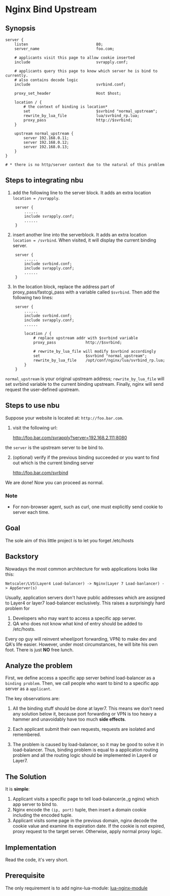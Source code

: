 # Nginx Bind Upstream

## Synopsis

    server {
        listen                              80;
        server_name                         foo.com;

        # applicants visit this page to allow cookie inserted
        include                             svrapply.conf;

        # applicants query this page to know which server he is bind to currently.
        # also contains decode logic
        include                             svrbind.conf;

        proxy_set_header                    Host $host;

        location / {
            # the context of binding is location*
            set                             $svrbind "normal_upstream";
            rewrite_by_lua_file             lua/svrbind_rp.lua;
            proxy_pass                      http://$svrbind;
        }

        upstream normal_upstream {
            server 192.168.0.11;
            server 192.168.0.12;
            server 192.168.0.13;
        }
    }

    # * there is no http/server context due to the natural of this problem

## Steps to integrating nbu

1. add the following line to the server block. It adds an extra location `location = /svrapply`.

        server {
            ......
            include svrapply.conf;
            ......
        }

2. insert another line into the serverblock. It adds an extra location `location = /svrbind`. When visited, it will display the current binding server.

        server {
            ......
            include svrbind.conf;
            include svrapply.conf;
            ......
        }    

3. In the location block, replace the address part of proxy_pass/fastcgi_pass with a variable called `$svrbind`. Then add the following two lines:

        server {
            ......
            include svrbind.conf;
            include svrapply.conf;
            ......
          
            location / {
                # replace upstream addr with $svrbind variable
                proxy_pass             http://$svrbind;

                # rewrite_by_lua_file will modify $svrbind accordingly
                set                    $svrbind "normal_upstream";
                rewrite_by_lua_file    /opt/conf/nginx/lua/svrbind_rp.lua;
            }
        }    

`normal_upstream` is your original upstream address; `rewrite_by_lua_file` will set svrbind variable to the current binding upstream.
Finally, nginx will send request the user-defined upstream.

## Steps to use nbu

Suppose your website is located at: `http://foo.bar.com`. 

1. visit the following url:

    http://foo.bar.com/svrapply?server=192.168.2.111:8080

the `server` is the upstream server to be bind to.

2. (optional) verify if the previous binding succeeded or you want to find out which is the current binding server

    http://foo.bar.com/svrbind

We are done! Now you can proceed as normal.

### Note

* For non-browser agent, such as curl, one must explicitly send cookie to server each time.

## Goal

The sole aim of this little project is to let you forget /etc/hosts

## Backstory

Nowadays the most common architecture for web applications looks like this:

    Netscaler/LVS(Layer4 Load-balancer) -> Nginx(Layer 7 Load-banlancer) -> AppServer(s)

Usually, application servers don't have public addresses which are assigned to Layer4 or layer7 load-balancer exclusively.
This raises a surprisingly hard problem for 

1. Developers who may want to access a specific app server.
2. QA who does not know what kind of entry should be added to /etc/hosts.

Every op guy will reinvent wheel(port forwarding, VPN) to make dev and QA's life easier. However, under most circumstances, he will bite his own foot. There is just __NO__ free lunch.

## Analyze the problem

First, we define access a specific app server behind load-balancer as a `binding problem`. Then, we call people who want to bind to a specific app server as a `applicant`. 

The key observations are:

1. All the binding stuff should be done at layer7. This means we don't need any solution below it, because port forwarding or VPN is too heavy a hammer and unavoidably have too much __side effects__.

2. Each applicant submit their own requests, requests are isolated and remembered.

3. The problem is caused by load-balancer, so it may be good to solve it in load-balancer. Thus, binding problem is equal to a application routing problem and all the routing logic should be implemented in Layer4 or Layer7.

## The Solution

It is __simple__:

1. Applicant visits a specific page to tell load-balancer(e.,g nginx) which app server to bind to.
2. Nginx encode the `(ip, port)` tuple, then insert a domain cookie including the encoded tuple.
3. Applicant visits some page in the previous domain, nginx decode the cookie value and examine its expiration date. If the cookie is not expired, proxy request to the target server. Otherwise, apply normal proxy logic.

## Implementation

Read the code, it's very short.

## Prerequisite
The only requirement is to add nginx-lua-module: [lua-nginx-module](https://github.com/chaoslawful/lua-nginx-module)
